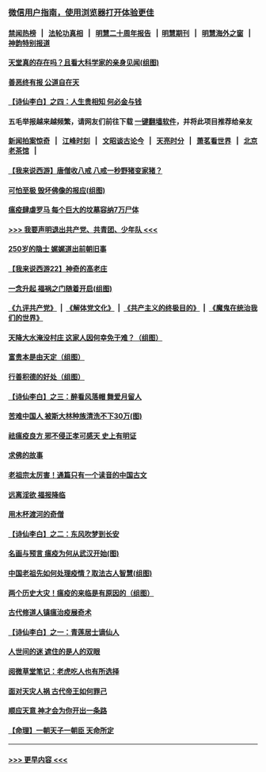 ### [微信用户指南，使用浏览器打开体验更佳](https://github.com/gfw-breaker/banned-news1/blob/master/indexes/wechat-guide.md?t=0)
#### [禁闻热榜](热点新闻.md?t=0)  &nbsp;&nbsp;|&nbsp;&nbsp; [法轮功真相](https://github.com/gfw-breaker/truth/blob/master/README.md?t=0) &nbsp;&nbsp;|&nbsp;&nbsp; [明慧二十周年报告](https://github.com/gfw-breaker/mh-reports/blob/master/README.md?t=0) &nbsp;&nbsp;|&nbsp;&nbsp;[明慧期刊](https://github.com/gfw-breaker/mh-qikan) &nbsp;&nbsp;|&nbsp;&nbsp; [明慧海外之窗](https://github.com/gfw-breaker/mh-news/blob/master/README.md?t=0) &nbsp;&nbsp;|&nbsp;&nbsp; [神韵特别报道](https://github.com/gfw-breaker/mh-news/blob/master/shenyun.md?t=0)
#### [天堂真的存在吗？且看大科学家的亲身见闻(组图)](../pages/prog647/a102770666.md?t=02070255) 
#### [善恶终有报 公道自在天](../pages/prog647/a102770617.md?t=02070255) 
#### [【诗仙李白】之四：人生贵相知 何必金与钱](../pages/prog647/a102770505.md?t=02070255) 
#### 五毛举报越来越频繁，请网友们前往下载 [一键翻墙软件](https://github.com/gfw-breaker/ssr-accounts)，并将此项目推荐给亲友
#### [新闻拍案惊奇](https://github.com/gfw-breaker/banned-news1/blob/master/pages/link4.md) &nbsp;&nbsp;|&nbsp;&nbsp; [江峰时刻](https://github.com/gfw-breaker/banned-news1/blob/master/pages/link4.md) &nbsp;&nbsp;|&nbsp;&nbsp; [文昭谈古论今](https://github.com/gfw-breaker/banned-news1/blob/master/pages/link4.md) &nbsp;&nbsp;|&nbsp;&nbsp; [天亮时分](https://github.com/gfw-breaker/banned-news1/blob/master/pages/link4.md) &nbsp;&nbsp;|&nbsp;&nbsp; [萧茗看世界](https://github.com/gfw-breaker/banned-news1/blob/master/pages/link4.md) &nbsp;&nbsp;|&nbsp;&nbsp; [北京老茶馆](https://github.com/gfw-breaker/banned-news1/blob/master/pages/link4.md) &nbsp;&nbsp;|&nbsp;&nbsp; 
#### [【我来说西游】唐僧收八戒 八戒一秒野猪变家猪？](../pages/prog647/a102770528.md?t=02070255) 
#### [可怕至极 毁坏佛像的报应(组图)](../pages/prog647/a102769779.md?t=02070255) 
#### [瘟疫肆虐罗马 每个巨大的坟墓容纳7万尸体](../pages/prog647/a102769736.md?t=02070255) 
#### [>>> 我要声明退出共产党、共青团、少年队 <<<](https://github.com/begood0513/goodnews/blob/master/quit/letter.md) 
#### [250岁的隐士 娓娓道出前朝旧事](../pages/prog647/a102769724.md?t=02070255) 
#### [【我来说西游22】神奇的高老庄](../pages/prog647/a102769588.md?t=02070255) 
#### [一念升起 福祸之门随着开启(组图)](../pages/prog647/a102768825.md?t=02070255) 
#### [《九评共产党》](https://github.com/begood0513/9ping.md/blob/master/README.md) &nbsp;|&nbsp; [《解体党文化》](../../../../jtdwh.md/blob/master/README.md)  &nbsp;|&nbsp; [《共产主义的终极目的》](../../../../gczydzjmd.md/blob/master/README.md) &nbsp;|&nbsp; [《魔鬼在统治我们的世界》](../../../../mgztzwmdsj.md/blob/master/README.md) 
#### [天降大水淹没村庄 这家人因何幸免于难？（组图）](../pages/prog647/a102768813.md?t=02070255) 
#### [富贵本是由天定（组图）](../pages/prog647/a102767839.md?t=02070255) 
#### [行善积德的好处（组图）](../pages/prog647/a102767818.md?t=02070255) 
#### [【诗仙李白】之三：醉看风落帽 舞爱月留人](../pages/prog647/a102767267.md?t=02070255) 
#### [苦难中国人 被斯大林种族清洗不下30万(图)](../pages/prog647/a102767355.md?t=02070255) 
#### [祛瘟疫良方 邪不侵正孝可感天 史上有明证](../pages/prog647/a102766434.md?t=02070255) 
#### [求佛的故事](../pages/prog647/a102766422.md?t=02070255) 
#### [老祖宗太厉害！通篇只有一个读音的中国古文](../pages/prog647/a102766206.md?t=02070255) 
#### [远离淫欲 福报降临](../pages/prog647/a102765378.md?t=02070255) 
#### [用木杯渡河的奇僧](../pages/prog647/a102765363.md?t=02070255) 
#### [【诗仙李白】之二：东风吹梦到长安](../pages/prog647/a102765209.md?t=02070255) 
#### [名画与预言 瘟疫为何从武汉开始(图)](../pages/prog647/a102764474.md?t=02070255) 
#### [中国老祖先如何处理疫情？取法古人智慧(组图)](../pages/prog647/a102764472.md?t=02070255) 
#### [两个历史大灾！瘟疫的来临是有原因的（组图）](../pages/prog647/a102764462.md?t=02070255) 
#### [古代修道人镇瘟治疫展奇术](../pages/prog647/a102764286.md?t=02070255) 
#### [【诗仙李白】之一：青莲居士谪仙人](../pages/prog647/a102764251.md?t=02070255) 
#### [人世间的迷 遮住的是人的双眼](../pages/prog647/a102763589.md?t=02070255) 
#### [阅微草堂笔记：老虎吃人也有所选择](../pages/prog647/a102763565.md?t=02070255) 
#### [面对天灾人祸 古代帝王如何罪己](../pages/prog647/a102762583.md?t=02070255) 
#### [顺应天意 神才会为你开出一条路](../pages/prog647/a102762633.md?t=02070255) 
#### [【命理】一朝天子一朝臣 天命所定](../pages/prog647/a102762621.md?t=02070255) 

----
#### [ >>> 更早内容 <<< ](../indexes/prog647-earlier.md)
